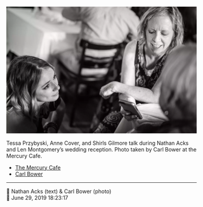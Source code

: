 ![Tessa Przybyski, Anne Cover, and Shirls Gilmore talk](assets/942d5a87899cf3cc74efbaad5524fe05.webp)

Tessa Przybyski, Anne Cover, and Shirls Gilmore talk during Nathan Acks and Len Montgomery’s wedding reception. Photo taken by Carl Bower at the Mercury Cafe.

* [The Mercury Cafe](http://mercurycafe.com)
* [Carl Bower](https://carlbowerphotos.com)

- - - -

<span aria-hidden="true">👥</span> Nathan Acks (text) & Carl Bower (photo)  
<span aria-hidden="true">📅</span> June 29, 2019 18:23:17
